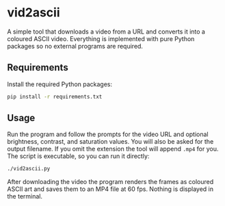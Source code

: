# vid2ascii

A simple tool that downloads a video from a URL and converts it into a coloured ASCII video. Everything is implemented with pure Python packages so no external programs are required.

## Requirements

Install the required Python packages:

```bash
pip install -r requirements.txt
```

## Usage

Run the program and follow the prompts for the video URL and optional brightness, contrast, and saturation values. You will also be asked for the output filename. If you omit the extension the tool will append `.mp4` for you. The script is executable, so you can run it directly:

```bash
./vid2ascii.py
```

After downloading the video the program renders the frames as coloured ASCII art and saves them to an MP4 file at 60&nbsp;fps. Nothing is displayed in the terminal.
